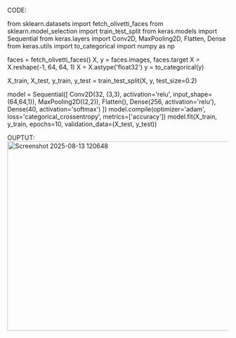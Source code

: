CODE:

from sklearn.datasets import fetch_olivetti_faces 
from sklearn.model_selection import train_test_split 
from keras.models import Sequential 
from keras.layers import Conv2D, MaxPooling2D, Flatten, Dense 
from keras.utils import to_categorical 
import numpy as np 

faces = fetch_olivetti_faces() 
X, y = faces.images, faces.target 
X = X.reshape(-1, 64, 64, 1) 
X = X.astype('float32') 
y = to_categorical(y) 
 
X_train, X_test, y_train, y_test = train_test_split(X, y, test_size=0.2) 

model = Sequential([ 
Conv2D(32, (3,3), activation='relu', input_shape=(64,64,1)), 
MaxPooling2D((2,2)), 
Flatten(), 
Dense(256, activation='relu'), 
Dense(40, activation='softmax') 
]) 
model.compile(optimizer='adam', loss='categorical_crossentropy', 
metrics=['accuracy']) 
model.fit(X_train, y_train, epochs=10, validation_data=(X_test, y_test))

OUPTUT:
<img width="1513" height="432" alt="Screenshot 2025-08-13 120648" src="https://github.com/user-attachments/assets/f02f8015-61e0-4086-a526-93f47e284d77" />
